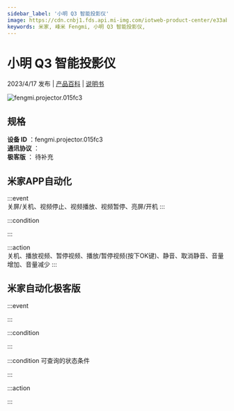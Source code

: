 ```yaml
---
sidebar_label: '小明 Q3 智能投影仪'
image: https://cdn.cnbj1.fds.api.mi-img.com/iotweb-product-center/e33abdc1e34d4a52830ece313ff178fc_1679049713555.png?GalaxyAccessKeyId=AKVGLQWBOVIRQ3XLEW&Expires=9223372036854775807&Signature=nORTKZR0y8pFreOtUqwEuDClDMU=
keywords: 米家, 峰米 Fengmi, 小明 Q3 智能投影仪, 
---
```

# 小明 Q3 智能投影仪

2023/4/17 发布 | [产品百科](https://home.mi.com/webapp/content/baike/product/index.html?model=fengmi.projector.015fc3/) | [说明书](https://home.mi.com/views/introduction.html?model=fengmi.projector.015fc3&region=cn)

![fengmi.projector.015fc3](https://cdn.cnbj1.fds.api.mi-img.com/iotweb-product-center/e33abdc1e34d4a52830ece313ff178fc_1679049713555.png?GalaxyAccessKeyId=AKVGLQWBOVIRQ3XLEW&Expires=9223372036854775807&Signature=nORTKZR0y8pFreOtUqwEuDClDMU=)

## 规格  
> 
**设备 ID** ：fengmi.projector.015fc3  
**通讯协议** ：  
**极客版**  ： 待补充 


## 米家APP自动化  

:::event  
关屏/关机、视频停止、视频播放、视频暂停、亮屏/开机
:::

:::condition  

:::

:::action   
关机、播放视频、暂停视频、播放/暂停视频(按下OK键)、静音、取消静音、音量增加、音量减少
:::

## 米家自动化极客版  

:::event  

:::

:::condition  

:::

:::condition 可查询的状态条件  

:::

:::action  

:::

        
